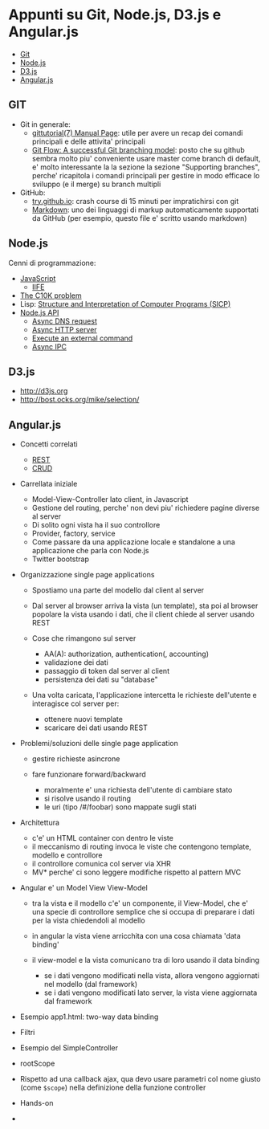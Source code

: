 Appunti su Git, Node.js, D3.js e Angular.js
===========================================

- [Git](#git)
- [Node.js](#nodejs)
- [D3.js](#d3js)
- [Angular.js](#angularjs)

## GIT
- Git in generale:
  - [gittutorial(7) Manual Page](https://www.kernel.org/pub/software/scm/git/docs/gittutorial.html): utile per
    avere un recap dei comandi principali e delle attivita' principali
  - [Git Flow: A successful Git branching model](http://nvie.com/posts/a-successful-git-branching-model/): posto
    che su github sembra molto piu' conveniente usare master come branch di default, e' molto interessante la
    la sezione la sezione "Supporting branches", perche' ricapitola i comandi principali per gestire in modo
    efficace lo sviluppo (e il merge) su branch multipli
- GitHub:
  - [try.github.io](http://try.github.io): crash course di 15 minuti per
    impratichirsi con git
  - [Markdown](http://en.wikipedia.org/wiki/Markdown): uno dei linguaggi di
    markup automaticamente supportati da GitHub (per esempio, questo file
    e' scritto usando markdown)

## Node.js
Cenni di programmazione:
 - [JavaScript](http://en.wikipedia.org/wiki/JavaScript)
   - [IIFE](http://en.wikipedia.org/wiki/Immediately-invoked_function_expression)
 - [The C10K problem](http://en.wikipedia.org/wiki/C10k_problem)
 - Lisp: [Structure and Interpretation of Computer Programs (SICP)](http://mitpress.mit.edu/books/structure-and-interpretation-computer-programs)
 - [Node.js API](http://nodejs.org/api/)
   - [Async DNS request](https://github.com/alferx/gitnod3/blob/master/nodejs/dns.js)
   - [Async HTTP server](https://github.com/alferx/gitnod3/blob/master/nodejs/http.js)
   - [Execute an external command](https://github.com/alferx/gitnod3/blob/master/nodejs/execute.js)
   - [Async IPC](https://github.com/alferx/gitnod3/blob/master/nodejs/parent.js)


## D3.js
- http://d3js.org
- http://bost.ocks.org/mike/selection/

## Angular.js

- Concetti correlati
  - [REST](http://en.wikipedia.org/wiki/Representational_state_transfer)
  - [CRUD](http://en.wikipedia.org/wiki/Create,_read,_update_and_delete)

- Carrellata iniziale
  - Model-View-Controller lato client, in Javascript
  - Gestione del routing, perche' non devi piu' richiedere
    pagine diverse al server
  - Di solito ogni vista ha il suo controllore
  - Provider, factory, service
  - Come passare da una applicazione locale e standalone a una
    applicazione che parla con Node.js
  - Twitter bootstrap

- Organizzazione single page applications
  - Spostiamo una parte del modello dal client al server
  - Dal server al browser arriva la vista (un template), sta
    poi al browser popolare la vista usando i dati, che il
    client chiede al server usando REST

  - Cose che rimangono sul server
    - AA(A): authorization, authentication(, accounting)
    - validazione dei dati
    - passaggio di token dal server al client
    - persistenza dei dati su "database"

  - Una volta caricata, l'applicazione intercetta le richieste
    dell'utente e interagisce col server per:
    - ottenere nuovi template
    - scaricare dei dati usando REST

- Problemi/soluzioni delle single page application

  - gestire richieste asincrone

  - fare funzionare forward/backward
    - moralmente e' una richiesta dell'utente di cambiare stato
    - si risolve usando il routing
    - le uri (tipo /#/foobar) sono mappate sugli stati

- Architettura
  - c'e' un HTML container con dentro le viste
  - il meccanismo di routing invoca le viste che
    contengono template, modello e controllore
  - il controllore comunica col server via XHR
  - MV* perche' ci sono leggere modifiche rispetto
    al pattern MVC

- Angular e' un Model View View-Model

  - tra la vista e il modello c'e' un componente,
    il View-Model, che e' una specie di controllore
    semplice che si occupa di preparare i dati per
    la vista chiedendoli al modello

  - in angular la vista viene arricchita con una
    cosa chiamata 'data binding'

  - il view-model e la vista comunicano tra di
    loro usando il data binding
    - se i dati vengono modificati nella vista,
      allora vengono aggiornati nel modello (dal
      framework)
    - se i dati vengono modificati lato server,
      la vista viene aggiornata dal framework

- Esempio app1.html: two-way data binding

- Filtri

- Esempio del SimpleController

- rootScope

- Rispetto ad una callback ajax, qua devo usare
  parametri col nome giusto (come `$scope`)
  nella definizione della funzione controller

- Hands-on
- 

